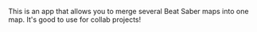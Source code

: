 This is an app that allows you to merge several Beat Saber maps into one map. It's good to use for collab projects!
